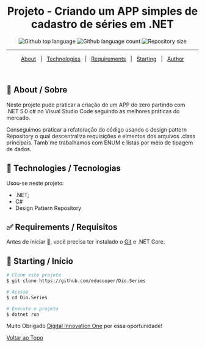 <h1 align="center">Projeto - Criando um APP simples de cadastro de séries em .NET</h1>

<p align="center">
  <img alt="Github top language" src="https://img.shields.io/github/languages/top/educooper/Dio.Series?color=green"> 
  <img alt="Github language count" src="https://img.shields.io/github/languages/count/educooper/Dio.Series?color=56BEB8">
 <img alt="Repository size" src="https://img.shields.io/github/repo-size/educooper/Dio.Series?color=56BEB8">



<hr>



<p align="center">
  <a href="#dart-about">About</a> &#xa0; | &#xa0; 
  <!-- <a href="#sparkles-features">Features</a> &#xa0; | &#xa0; -->
  <a href="#rocket-technologies">Technologies</a> &#xa0; | &#xa0;
  <a href="#white_check_mark-requirements">Requirements</a> &#xa0; | &#xa0;
  <a href="#checkered_flag-starting">Starting</a> &#xa0; | &#xa0;
  <!-- <a href="#memo-license">License</a> &#xa0; | &#xa0; -->
  <a href="https://github.com/educooper" target="_blank">Author</a>
</p>


<br>

## :dart: About / Sobre ##

Neste projeto pude praticar a criação de um APP do zero partindo com .NET 5.0 c# no Visual Studio Code seguindo as melhores práticas do mercado.

Conseguimos praticar a refatoração do código usando o design pattern Repository o qual descentraliza requisições e elmentos dos arquivos .class principais. Tamb´me trabalhamos com ENUM e listas por meio de tipagem de dados.



## :rocket: Technologies / Tecnologias ##

Usou-se neste projeto:

- .NET;
- C#
- Design Pattern Repository

## :white_check_mark: Requirements / Requisitos ##

Antes de iniciar :checkered_flag:, você precisa ter instalado o [Git](https://git-scm.com) e .NET Core.

## :checkered_flag: Starting / Início ##

```bash
# Clone este projeto
$ git clone https://github.com/educooper/Dio.Series

# Acesse
$ cd Dio.Series

# Execute o projeto
$ dotnet run
```

Muito Obrigado [Digital Innovation One](https://web.digitalinnovation.one/) por essa oportunidade!

<a href="#top">Voltar ao Topo</a>
